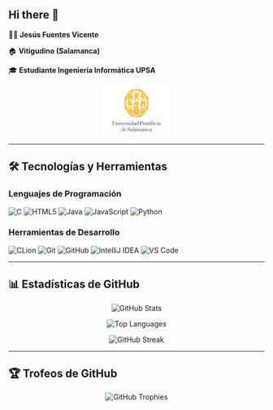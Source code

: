 ## Hi there 👋

🤵🏻 **Jesús Fuentes Vicente**

🏠 **Vitigudino (Salamanca)**

🎓 **Estudiante Ingeniería Informática UPSA**

<div align="center">
  <img src="./assets/upsa-logo.jpg" alt="Universidad Pontificia de Salamanca" height="100"/>
</div>

---

## 🛠️ Tecnologías y Herramientas

### Lenguajes de Programación

![C](https://img.shields.io/badge/c-%2300599C.svg?style=for-the-badge&logo=c&logoColor=white)
![HTML5](https://img.shields.io/badge/html5-%23E34F26.svg?style=for-the-badge&logo=html5&logoColor=white)
![Java](https://img.shields.io/badge/java-%23ED8B00.svg?style=for-the-badge&logo=openjdk&logoColor=white)
![JavaScript](https://img.shields.io/badge/javascript-%23323330.svg?style=for-the-badge&logo=javascript&logoColor=%23F7DF1E)
![Python](https://img.shields.io/badge/python-3670A0?style=for-the-badge&logo=python&logoColor=ffdd54)

### Herramientas de Desarrollo

![CLion](https://img.shields.io/badge/CLion-black?style=for-the-badge&logo=clion&logoColor=white)
![Git](https://img.shields.io/badge/git-%23F05033.svg?style=for-the-badge&logo=git&logoColor=white)
![GitHub](https://img.shields.io/badge/github-%23121011.svg?style=for-the-badge&logo=github&logoColor=white)
![IntelliJ IDEA](https://img.shields.io/badge/IntelliJIDEA-000000.svg?style=for-the-badge&logo=intellij-idea&logoColor=white)
![VS Code](https://img.shields.io/badge/Visual%20Studio%20Code-0078d4.svg?style=for-the-badge&logo=visual-studio-code&logoColor=white)

---

## 📊 Estadísticas de GitHub

<div align="center">
  
![GitHub Stats](https://github-readme-stats.vercel.app/api?username=JFuentesVi&show_icons=true&theme=radical&hide_border=true&count_private=true)

![Top Languages](https://github-readme-stats.vercel.app/api/top-langs/?username=JFuentesVi&layout=compact&theme=radical&hide_border=true)

![GitHub Streak](https://streak-stats.demolab.com/?user=JFuentesVi&theme=radical&hide_border=true)

</div>

---

## 🏆 Trofeos de GitHub

<div align="center">
  
![GitHub Trophies](https://github-profile-trophy.vercel.app/?username=JFuentesVi&theme=radical&no-frame=true&margin-w=15)

</div>
